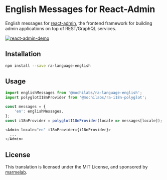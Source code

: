 # English Messages for React-Admin

English messages for [react-admin](https://github.com/marmelab/react-admin), the frontend framework for building admin applications on top of REST/GraphQL services.

[![react-admin-demo](https://marmelab.com/react-admin/img/react-admin-demo-still.png)](https://vimeo.com/268958716)

## Installation

```sh
npm install --save ra-language-english
```

## Usage

```js
import englishMessages from '@mochilabs/ra-language-english';
import polyglotI18nProvider from '@mochilabs/ra-i18n-polyglot';

const messages = {
    'en': englishMessages,
};
const i18nProvider = polyglotI18nProvider(locale => messages[locale]);

<Admin locale="en" i18nProvider={i18nProvider}>
  ...
</Admin>
```

## License

This translation is licensed under the MIT License, and sponsored by [marmelab](https://marmelab.com).
